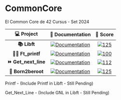 # CommonCore
El Common Core de 42 Cursus - Set 2024
	
| 💻 Project | 📝 Documentation | 💯 Score |
|:------:|:-------:|:------------------:|
| **📚 Libft** | [![Documentation](https://img.shields.io/badge/Documentation-0077B5)](https://github.com/yoliveir/42Cursus/tree/CommonCore/MileStone_1/Libft/#readme) | [![125](https://img.shields.io/badge/125-2ea44f)]() |
| **✍🏼 Ft_printf** | [![Documentation](https://img.shields.io/badge/Documentation-0077B5)](https://github.com/yoliveir/42Cursus/tree/CommonCore/MileStone_1/Libft/#readme) | [![100](https://img.shields.io/badge/100-2ea44f)]() |
| **⏩ Get_next_line** | [![Documentation](https://img.shields.io/badge/Documentation-0077B5)](https://github.com/yoliveir/42Cursus/tree/CommonCore/MileStone_1/Libft/#readme) | [![112](https://img.shields.io/badge/125-2ea44f)]() |
| **🤖 Born2beroot** | [![Documentation](https://img.shields.io/badge/Documentation-0077B5)](https://github.com/yoliveir/42Cursus/tree/CommonCore/MileStone_1/Libft/#readme) | [![125](https://img.shields.io/badge/125-2ea44f)]() |

Printf - (Include Printf in Libft - Still Pending)

Get_Next_Line - (Include GNL in Libft - Still Pending)
